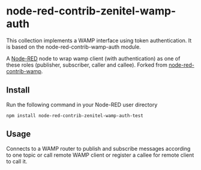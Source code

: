 # node-red-contrib-zenitel-wamp-auth
This collection implements a WAMP interface using token authentication. It is based on the node-red-contrib-wamp-auth module.

A <a href="http://nodered.org" target="_new">Node-RED</a> node to wrap wamp client (with authentication) as one of these roles (publisher, subscriber, caller and callee).
Forked from <a href="https://www.npmjs.com/package/node-red-contrib-wamp" target="_new">node-red-contrib-wamp</a>.

Install
-------

Run the following command in your Node-RED user directory

    npm install node-red-contrib-zenitel-wamp-auth-test


Usage
-----
Connects to a WAMP router to publish and subscribe messages according to one topic or call remote WAMP client or register a callee for remote client to call it.
